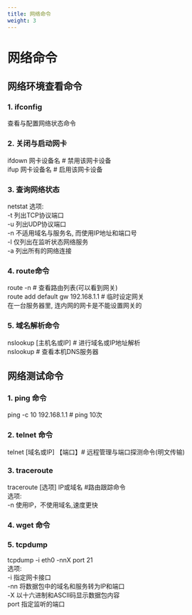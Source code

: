 ```yaml
---
title: 网络命令
weight: 3
---
```

# 网络命令
## 网络环境查看命令
### 1. ifconfig
查看与配置网络状态命令
### 2. 关闭与启动网卡
ifdown 网卡设备名  \# 禁用该网卡设备  
ifup 网卡设备名    \# 启用该网卡设备  
### 3. 查询网络状态
netstat 
选项:   
    -t  列出TCP协议端口  
    -u  列出UDP协议端口  
    -n  不适用域名与服务名, 而使用IP地址和端口号  
    -l  仅列出在监听状态网络服务  
    -a  列出所有的网络连接  
### 4. route命令
route -n \# 查看路由列表(可以看到网关)  
route add default gw 192.168.1.1 \# 临时设定网关  
在一台服务器里, 连内网的网卡是不能设置网关的  

### 5. 域名解析命令
nslookup [主机名或IP]  \# 进行域名或IP地址解析  
nslookup  \# 查看本机DNS服务器  

## 网络测试命令
### 1. ping  命令
ping -c 10 192.168.1.1 \# ping 10次  
### 2. telnet 命令
telnet [域名或IP] 【端口】\# 远程管理与端口探测命令(明文传输)
### 3. traceroute
traceroute [选项] IP或域名  \#路由跟踪命令  
选项:  
    -n 使用IP，不使用域名,速度更快
### 4. wget 命令
### 5. tcpdump
tcpdump -i eth0 -nnX port 21  
选项:  
    -i 指定网卡接口  
    -nn 将数据包中的域名和服务转为IP和端口   
    -X 以十六进制和ASCII码显示数据包内容   
    port 指定监听的端口  

